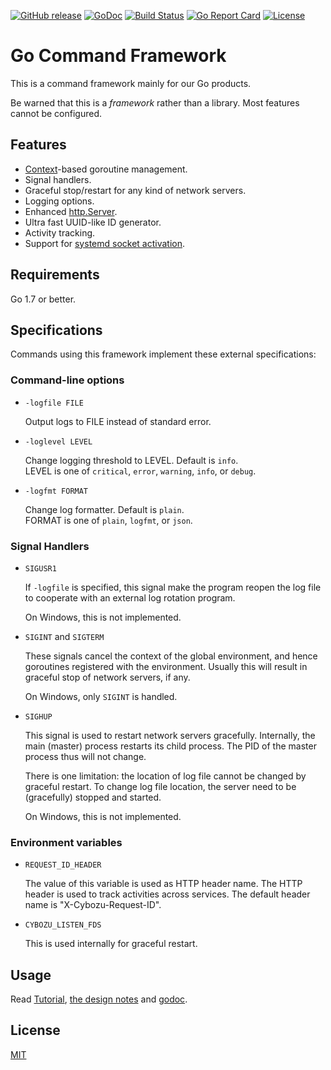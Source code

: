 [![GitHub release](https://img.shields.io/github/release/cybozu-go/cmd.svg?maxAge=60)][releases]
[![GoDoc](https://godoc.org/github.com/cybozu-go/cmd?status.svg)][godoc]
[![Build Status](https://travis-ci.org/cybozu-go/cmd.svg?branch=master)](https://travis-ci.org/cybozu-go/cmd)
[![Go Report Card](https://goreportcard.com/badge/github.com/cybozu-go/cmd)](https://goreportcard.com/report/github.com/cybozu-go/cmd)
[![License](https://img.shields.io/github/license/cybozu-go/cmd.svg?maxAge=2592000)](LICENSE)

Go Command Framework
====================

This is a command framework mainly for our Go products.

Be warned that this is a _framework_ rather than a library.
Most features cannot be configured.

Features
--------

* [Context](https://golang.org/pkg/context/)-based goroutine management.
* Signal handlers.
* Graceful stop/restart for any kind of network servers.
* Logging options.
* Enhanced [http.Server](https://golang.org/pkg/net/http/#Server).
* Ultra fast UUID-like ID generator.
* Activity tracking.
* Support for [systemd socket activation](http://0pointer.de/blog/projects/socket-activation.html).

Requirements
------------

Go 1.7 or better.

Specifications
--------------

Commands using this framework implement these external specifications:

### Command-line options

* `-logfile FILE`

    Output logs to FILE instead of standard error.

* `-loglevel LEVEL`

    Change logging threshold to LEVEL.  Default is `info`.  
    LEVEL is one of `critical`, `error`, `warning`, `info`, or `debug`.

* `-logfmt FORMAT`

    Change log formatter.  Default is `plain`.  
    FORMAT is one of `plain`, `logfmt`, or `json`.

### Signal Handlers

* `SIGUSR1`

    If `-logfile` is specified, this signal make the program reopen
    the log file to cooperate with an external log rotation program.

    On Windows, this is not implemented.

* `SIGINT` and `SIGTERM`

    These signals cancel the context of the global environment,
    and hence goroutines registered with the environment.  Usually
    this will result in graceful stop of network servers, if any.

    On Windows, only `SIGINT` is handled.

* `SIGHUP`

    This signal is used to restart network servers gracefully.
    Internally, the main (master) process restarts its child process.
    The PID of the master process thus will not change.

    There is one limitation: the location of log file cannot be changed
    by graceful restart.  To change log file location, the server need
    to be (gracefully) stopped and started.

    On Windows, this is not implemented.

### Environment variables

* `REQUEST_ID_HEADER`

    The value of this variable is used as HTTP header name.
    The HTTP header is used to track activities across services.
    The default header name is "X-Cybozu-Request-ID".

* `CYBOZU_LISTEN_FDS`

    This is used internally for graceful restart.

Usage
-----

Read [Tutorial][wiki], [the design notes](DESIGN.md) and [godoc][].

License
-------

[MIT][]

[releases]: https://github.com/cybozu-go/cmd/releases
[godoc]: https://godoc.org/github.com/cybozu-go/cmd
[wiki]: https://github.com/cybozu-go/cmd/wiki/Tutorial
[MIT]: https://opensource.org/licenses/MIT
